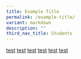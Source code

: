 ```yaml
---
title: Example Title
permalink: /example-title/
variant: markdown
description: ""
third_nav_title: Students
---
```

<a href="/">test</a> 
<a href="/">test</a>
<a href="/">test</a> 
<a href="/">test</a>
<a href="/">test</a> 
<a href="/">test</a>